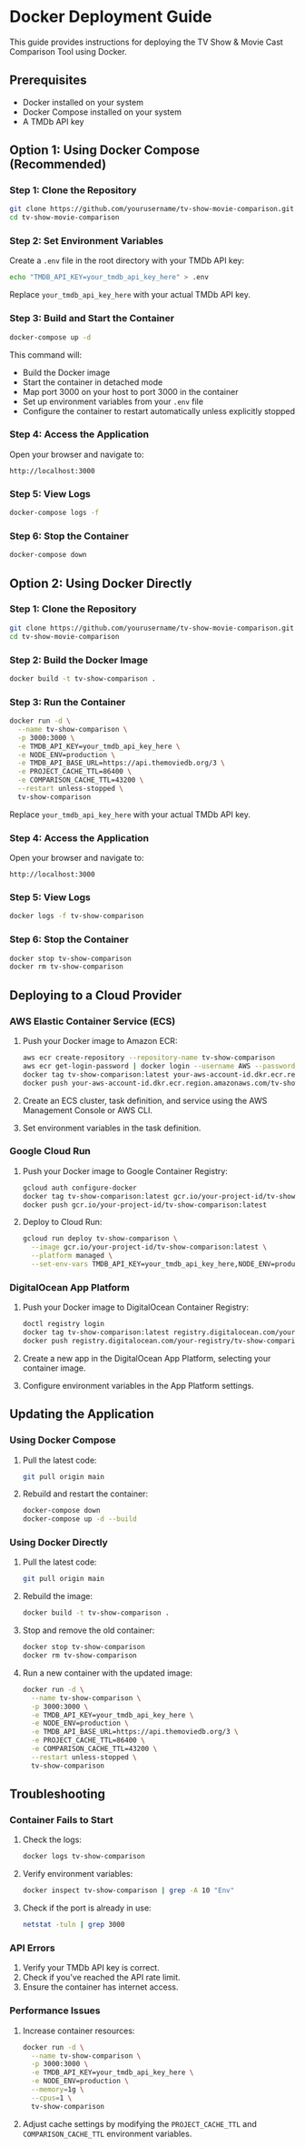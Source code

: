 # Docker Deployment Guide

This guide provides instructions for deploying the TV Show & Movie Cast Comparison Tool using Docker.

## Prerequisites

- Docker installed on your system
- Docker Compose installed on your system
- A TMDb API key

## Option 1: Using Docker Compose (Recommended)

### Step 1: Clone the Repository

```bash
git clone https://github.com/yourusername/tv-show-movie-comparison.git
cd tv-show-movie-comparison
```

### Step 2: Set Environment Variables

Create a `.env` file in the root directory with your TMDb API key:

```bash
echo "TMDB_API_KEY=your_tmdb_api_key_here" > .env
```

Replace `your_tmdb_api_key_here` with your actual TMDb API key.

### Step 3: Build and Start the Container

```bash
docker-compose up -d
```

This command will:
- Build the Docker image
- Start the container in detached mode
- Map port 3000 on your host to port 3000 in the container
- Set up environment variables from your `.env` file
- Configure the container to restart automatically unless explicitly stopped

### Step 4: Access the Application

Open your browser and navigate to:

```
http://localhost:3000
```

### Step 5: View Logs

```bash
docker-compose logs -f
```

### Step 6: Stop the Container

```bash
docker-compose down
```

## Option 2: Using Docker Directly

### Step 1: Clone the Repository

```bash
git clone https://github.com/yourusername/tv-show-movie-comparison.git
cd tv-show-movie-comparison
```

### Step 2: Build the Docker Image

```bash
docker build -t tv-show-comparison .
```

### Step 3: Run the Container

```bash
docker run -d \
  --name tv-show-comparison \
  -p 3000:3000 \
  -e TMDB_API_KEY=your_tmdb_api_key_here \
  -e NODE_ENV=production \
  -e TMDB_API_BASE_URL=https://api.themoviedb.org/3 \
  -e PROJECT_CACHE_TTL=86400 \
  -e COMPARISON_CACHE_TTL=43200 \
  --restart unless-stopped \
  tv-show-comparison
```

Replace `your_tmdb_api_key_here` with your actual TMDb API key.

### Step 4: Access the Application

Open your browser and navigate to:

```
http://localhost:3000
```

### Step 5: View Logs

```bash
docker logs -f tv-show-comparison
```

### Step 6: Stop the Container

```bash
docker stop tv-show-comparison
docker rm tv-show-comparison
```

## Deploying to a Cloud Provider

### AWS Elastic Container Service (ECS)

1. Push your Docker image to Amazon ECR:
   ```bash
   aws ecr create-repository --repository-name tv-show-comparison
   aws ecr get-login-password | docker login --username AWS --password-stdin your-aws-account-id.dkr.ecr.region.amazonaws.com
   docker tag tv-show-comparison:latest your-aws-account-id.dkr.ecr.region.amazonaws.com/tv-show-comparison:latest
   docker push your-aws-account-id.dkr.ecr.region.amazonaws.com/tv-show-comparison:latest
   ```

2. Create an ECS cluster, task definition, and service using the AWS Management Console or AWS CLI.

3. Set environment variables in the task definition.

### Google Cloud Run

1. Push your Docker image to Google Container Registry:
   ```bash
   gcloud auth configure-docker
   docker tag tv-show-comparison:latest gcr.io/your-project-id/tv-show-comparison:latest
   docker push gcr.io/your-project-id/tv-show-comparison:latest
   ```

2. Deploy to Cloud Run:
   ```bash
   gcloud run deploy tv-show-comparison \
     --image gcr.io/your-project-id/tv-show-comparison:latest \
     --platform managed \
     --set-env-vars TMDB_API_KEY=your_tmdb_api_key_here,NODE_ENV=production
   ```

### DigitalOcean App Platform

1. Push your Docker image to DigitalOcean Container Registry:
   ```bash
   doctl registry login
   docker tag tv-show-comparison:latest registry.digitalocean.com/your-registry/tv-show-comparison:latest
   docker push registry.digitalocean.com/your-registry/tv-show-comparison:latest
   ```

2. Create a new app in the DigitalOcean App Platform, selecting your container image.

3. Configure environment variables in the App Platform settings.

## Updating the Application

### Using Docker Compose

1. Pull the latest code:
   ```bash
   git pull origin main
   ```

2. Rebuild and restart the container:
   ```bash
   docker-compose down
   docker-compose up -d --build
   ```

### Using Docker Directly

1. Pull the latest code:
   ```bash
   git pull origin main
   ```

2. Rebuild the image:
   ```bash
   docker build -t tv-show-comparison .
   ```

3. Stop and remove the old container:
   ```bash
   docker stop tv-show-comparison
   docker rm tv-show-comparison
   ```

4. Run a new container with the updated image:
   ```bash
   docker run -d \
     --name tv-show-comparison \
     -p 3000:3000 \
     -e TMDB_API_KEY=your_tmdb_api_key_here \
     -e NODE_ENV=production \
     -e TMDB_API_BASE_URL=https://api.themoviedb.org/3 \
     -e PROJECT_CACHE_TTL=86400 \
     -e COMPARISON_CACHE_TTL=43200 \
     --restart unless-stopped \
     tv-show-comparison
   ```

## Troubleshooting

### Container Fails to Start

1. Check the logs:
   ```bash
   docker logs tv-show-comparison
   ```

2. Verify environment variables:
   ```bash
   docker inspect tv-show-comparison | grep -A 10 "Env"
   ```

3. Check if the port is already in use:
   ```bash
   netstat -tuln | grep 3000
   ```

### API Errors

1. Verify your TMDb API key is correct.
2. Check if you've reached the API rate limit.
3. Ensure the container has internet access.

### Performance Issues

1. Increase container resources:
   ```bash
   docker run -d \
     --name tv-show-comparison \
     -p 3000:3000 \
     -e TMDB_API_KEY=your_tmdb_api_key_here \
     -e NODE_ENV=production \
     --memory=1g \
     --cpus=1 \
     tv-show-comparison
   ```

2. Adjust cache settings by modifying the `PROJECT_CACHE_TTL` and `COMPARISON_CACHE_TTL` environment variables.
